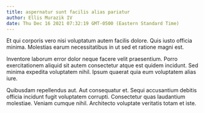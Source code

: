 ```yaml
---
title: aspernatur sunt facilis alias pariatur
author: Ellis Murazik IV
date: Thu Dec 16 2021 07:32:19 GMT-0500 (Eastern Standard Time)
---
```

Et qui corporis vero nisi voluptatum autem facilis dolore. Quis iusto officia minima. Molestias earum necessitatibus in ut sed et ratione magni est.

 Inventore laborum error dolor neque facere velit praesentium. Porro exercitationem aliquid sit autem consectetur atque est quidem incidunt. Sed minima expedita voluptatem nihil. Ipsum quaerat quia eum voluptatem alias iure.

 Quibusdam repellendus aut. Aut consequatur et. Sequi accusantium debitis officia incidunt fugit voluptatem corrupti. Consectetur quas laudantium molestiae. Veniam cumque nihil. Architecto voluptate veritatis totam et iste.